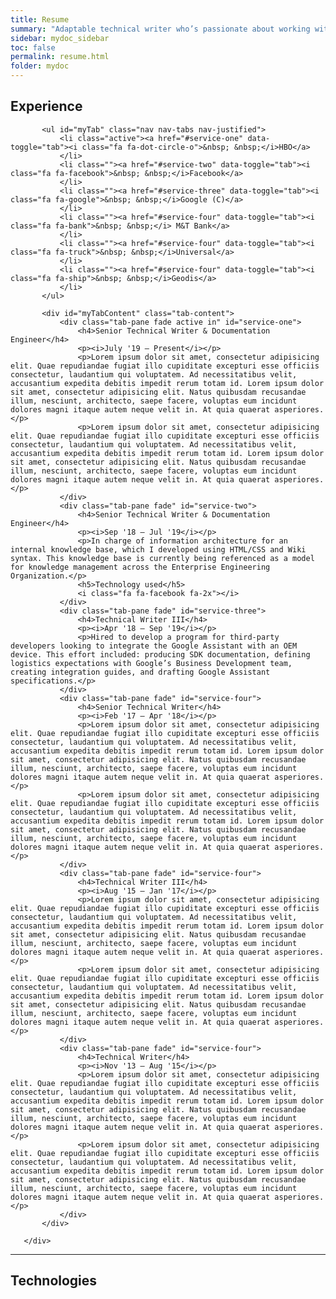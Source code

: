 ```yaml
---
title: Resume
summary: "Adaptable technical writer who’s passionate about working with engineers, designers, and business operations to make complex information accessible to both technical and non-technical audiences."
sidebar: mydoc_sidebar
toc: false
permalink: resume.html
folder: mydoc
---
```


   <div class="row">
       <div class="col-lg-12">
           <h2 class="page-header">Experience</h2>
       </div>
       <div class="col-lg-12">

           <ul id="myTab" class="nav nav-tabs nav-justified">
               <li class="active"><a href="#service-one" data-toggle="tab"><i class="fa fa-dot-circle-o">&nbsp; &nbsp;</i>HBO</a>
               </li>
               <li class=""><a href="#service-two" data-toggle="tab"><i class="fa fa-facebook">&nbsp; &nbsp;</i>Facebook</a>
               </li>
               <li class=""><a href="#service-three" data-toggle="tab"><i class="fa fa-google">&nbsp; &nbsp;</i>Google (C)</a>
               </li>
               <li class=""><a href="#service-four" data-toggle="tab"><i class="fa fa-bank">&nbsp; &nbsp;</i> M&T Bank</a>
               </li>
               <li class=""><a href="#service-four" data-toggle="tab"><i class="fa fa-truck">&nbsp; &nbsp;</i>Universal</a>
               </li>
               <li class=""><a href="#service-four" data-toggle="tab"><i class="fa fa-ship">&nbsp; &nbsp;</i>Geodis</a>
               </li>
           </ul>

           <div id="myTabContent" class="tab-content">
               <div class="tab-pane fade active in" id="service-one">
                   <h4>Senior Technical Writer & Documentation Engineer</h4>
                   <p><i>July '19 – Present</i></p>
                   <p>Lorem ipsum dolor sit amet, consectetur adipisicing elit. Quae repudiandae fugiat illo cupiditate excepturi esse officiis consectetur, laudantium qui voluptatem. Ad necessitatibus velit, accusantium expedita debitis impedit rerum totam id. Lorem ipsum dolor sit amet, consectetur adipisicing elit. Natus quibusdam recusandae illum, nesciunt, architecto, saepe facere, voluptas eum incidunt dolores magni itaque autem neque velit in. At quia quaerat asperiores.</p>
                   <p>Lorem ipsum dolor sit amet, consectetur adipisicing elit. Quae repudiandae fugiat illo cupiditate excepturi esse officiis consectetur, laudantium qui voluptatem. Ad necessitatibus velit, accusantium expedita debitis impedit rerum totam id. Lorem ipsum dolor sit amet, consectetur adipisicing elit. Natus quibusdam recusandae illum, nesciunt, architecto, saepe facere, voluptas eum incidunt dolores magni itaque autem neque velit in. At quia quaerat asperiores.</p>
               </div>
               <div class="tab-pane fade" id="service-two">
                   <h4>Senior Technical Writer & Documentation Engineer</h4>
                   <p><i>Sep '18 – Jul '19</i></p>
                   <p>In charge of information architecture for an internal knowledge base, which I developed using HTML/CSS and Wiki syntax. This knowledge base is currently being referenced as a model for knowledge management across the Enterprise Engineering Organization.</p>
                   <h5>Technology used</h5>
                   <i class="fa fa-facebook fa-2x"></i>
               </div>
               <div class="tab-pane fade" id="service-three">
                   <h4>Technical Writer III</h4>
                   <p><i>Apr '18 – Sep '19</i></p>
                   <p>Hired to develop a program for third-party developers looking to integrate the Google Assistant with an OEM device. This effort included: producing SDK documentation, defining logistics expectations with Google’s Business Development team, creating integration guides, and drafting Google Assistant specifications.</p>
               </div>
               <div class="tab-pane fade" id="service-four">
                   <h4>Senior Technical Writer</h4>
                   <p><i>Feb '17 – Apr '18</i></p>
                   <p>Lorem ipsum dolor sit amet, consectetur adipisicing elit. Quae repudiandae fugiat illo cupiditate excepturi esse officiis consectetur, laudantium qui voluptatem. Ad necessitatibus velit, accusantium expedita debitis impedit rerum totam id. Lorem ipsum dolor sit amet, consectetur adipisicing elit. Natus quibusdam recusandae illum, nesciunt, architecto, saepe facere, voluptas eum incidunt dolores magni itaque autem neque velit in. At quia quaerat asperiores.</p>
                   <p>Lorem ipsum dolor sit amet, consectetur adipisicing elit. Quae repudiandae fugiat illo cupiditate excepturi esse officiis consectetur, laudantium qui voluptatem. Ad necessitatibus velit, accusantium expedita debitis impedit rerum totam id. Lorem ipsum dolor sit amet, consectetur adipisicing elit. Natus quibusdam recusandae illum, nesciunt, architecto, saepe facere, voluptas eum incidunt dolores magni itaque autem neque velit in. At quia quaerat asperiores.</p>
               </div>
               <div class="tab-pane fade" id="service-four">
                   <h4>Technical Writer III</h4>
                   <p><i>Aug '15 – Jan '17</i></p>
                   <p>Lorem ipsum dolor sit amet, consectetur adipisicing elit. Quae repudiandae fugiat illo cupiditate excepturi esse officiis consectetur, laudantium qui voluptatem. Ad necessitatibus velit, accusantium expedita debitis impedit rerum totam id. Lorem ipsum dolor sit amet, consectetur adipisicing elit. Natus quibusdam recusandae illum, nesciunt, architecto, saepe facere, voluptas eum incidunt dolores magni itaque autem neque velit in. At quia quaerat asperiores.</p>
                   <p>Lorem ipsum dolor sit amet, consectetur adipisicing elit. Quae repudiandae fugiat illo cupiditate excepturi esse officiis consectetur, laudantium qui voluptatem. Ad necessitatibus velit, accusantium expedita debitis impedit rerum totam id. Lorem ipsum dolor sit amet, consectetur adipisicing elit. Natus quibusdam recusandae illum, nesciunt, architecto, saepe facere, voluptas eum incidunt dolores magni itaque autem neque velit in. At quia quaerat asperiores.</p>
               </div>
               <div class="tab-pane fade" id="service-four">
                   <h4>Technical Writer</h4>
                   <p><i>Nov '13 – Aug '15</i></p>
                   <p>Lorem ipsum dolor sit amet, consectetur adipisicing elit. Quae repudiandae fugiat illo cupiditate excepturi esse officiis consectetur, laudantium qui voluptatem. Ad necessitatibus velit, accusantium expedita debitis impedit rerum totam id. Lorem ipsum dolor sit amet, consectetur adipisicing elit. Natus quibusdam recusandae illum, nesciunt, architecto, saepe facere, voluptas eum incidunt dolores magni itaque autem neque velit in. At quia quaerat asperiores.</p>
                   <p>Lorem ipsum dolor sit amet, consectetur adipisicing elit. Quae repudiandae fugiat illo cupiditate excepturi esse officiis consectetur, laudantium qui voluptatem. Ad necessitatibus velit, accusantium expedita debitis impedit rerum totam id. Lorem ipsum dolor sit amet, consectetur adipisicing elit. Natus quibusdam recusandae illum, nesciunt, architecto, saepe facere, voluptas eum incidunt dolores magni itaque autem neque velit in. At quia quaerat asperiores.</p>
               </div>
           </div>

       </div>
   </div>
<hr />

## Technologies


